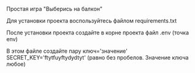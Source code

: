 Простая игра "Выберись на балкон"

Для установки проекта воспользуйтесь файлом requirements.txt

После установки проекта создайте в корне проекта файл .env
(точка env)

В этом файле создайте пару ключ='значение'
SECRET_KEY='ftytfuyftydydtyt'
(равно без пробелов. Значение ключа любое)